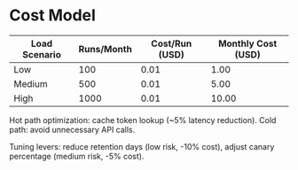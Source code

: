 # Cost Model

| Load Scenario | Runs/Month | Cost/Run (USD) | Monthly Cost (USD) |
|---------------|------------|----------------|--------------------|
| Low           | 100        | 0.01           | 1.00               |
| Medium        | 500        | 0.01           | 5.00               |
| High          | 1000       | 0.01           | 10.00              |

Hot path optimization: cache token lookup (~5% latency reduction).
Cold path: avoid unnecessary API calls.

Tuning levers: reduce retention days (low risk, -10% cost), adjust canary percentage (medium risk, -5% cost).
